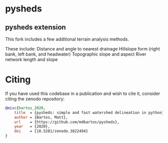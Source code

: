 # pysheds 

## pysheds extension

This fork includes a few additional terrain analysis methods.

These include:
Distance and angle to nearest drainage
Hillslope form (right bank, left bank, and headwater)
Topographic slope and aspect
River network length and slope

# Citing

If you have used this codebase in a publication and wish to cite it, consider citing the zenodo repository:

```bibtex
@misc{bartos_2020,
    title  = {pysheds: simple and fast watershed delineation in python},
    author = {Bartos, Matt},
    url    = {https://github.com/mdbartos/pysheds},
    year   = {2020},
    doi    = {10.5281/zenodo.3822494}
}
```
